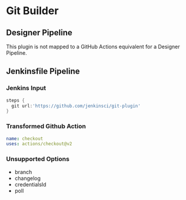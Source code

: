 # Git Builder

## Designer Pipeline

This plugin is not mapped to a GitHub Actions equivalent for a Designer Pipeline.

## Jenkinsfile Pipeline

### Jenkins Input

```groovy
steps {
  git url:'https://github.com/jenkinsci/git-plugin'
}
```

### Transformed Github Action

```yaml
name: checkout
uses: actions/checkout@v2
```

### Unsupported Options

* branch
* changelog
* credentialsId
* poll
